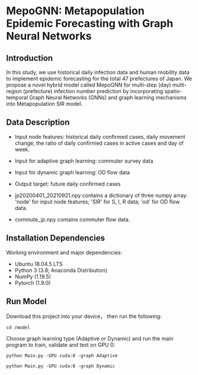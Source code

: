 # MepoGNN: Metapopulation Epidemic Forecasting with Graph Neural Networks

## Introduction
In this study, we use historical daily infection data and human mobility data to implement epidemic forecasting for the total 47 prefectures of Japan. 
We propose a novel hybrid model called MepoGNN for multi-step (day) multi-region (prefecture) infection number prediction by incorporating spatio-temporal Graph Neural Networks (GNNs) and graph learning mechanisms into Metapopulation SIR model.

## Data Description
* Input node features: historical daily confirmed cases, daily movement change, the ratio of daily confirmed cases in active cases and day of week. 
* Input for adaptive graph learning: commuter survey data
* Input for dynamic graph learning: OD flow data
* Output target: future daily confirmed cases

* jp20200401_20210921.npy contains a dictionary of three numpy array: 'node' for input node features; 'SIR' for S, I, R data; 'od' for OD flow data.
* commute_jp.npy contains commuter flow data. 


## Installation Dependencies
Working environment and major dependencies:
* Ubuntu 18.04.5 LTS
* Python 3 (3.8; Anaconda Distribution)
* NumPy (1.19.5)
* Pytorch (1.9.0)

## Run Model

Download this project into your device， then run the following:

``
cd /model
``


Choose graph learning type (Adaptive or Dynamic) and run the main program to train, validate and test on GPU 0:

``
python Main.py -GPU cuda:0 -graph Adaptive
``

``
python Main.py -GPU cuda:0 -graph Dynamic
``
